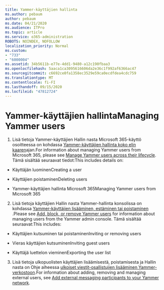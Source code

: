 ```yaml
---
title: Yammer-käyttäjien hallinta
ms.author: pebaum
author: pebaum
ms.date: 04/21/2020
ms.audience: ITPro
ms.topic: article
ms.service: o365-administration
ROBOTS: NOINDEX, NOFOLLOW
localization_priority: Normal
ms.custom:
- "733"
- "6000004"
ms.assetid: 34b5611b-e77e-4dd1-9480-a12c190fbaa3
ms.openlocfilehash: 5aaca1ca3095616606da2e36c1f992af6366ac47
ms.sourcegitcommit: c6692ce0fa1358ec3529e59ca0ecdfdea4cdc759
ms.translationtype: MT
ms.contentlocale: fi-FI
ms.lasthandoff: 09/15/2020
ms.locfileid: "47812724"
---
```

# <a name="managing-yammer-users"></a><span data-ttu-id="85a94-102">Yammer-käyttäjien hallinta</span><span class="sxs-lookup"><span data-stu-id="85a94-102">Managing Yammer users</span></span>

1. <span data-ttu-id="85a94-103">Lisä tietoja Yammer-käyttäjien Hallin nasta Microsoft 365-käyttö osoitteessa on kohdassa [Yammer-käyttäjien hallinta koko elin kaaren](https://docs.microsoft.com/yammer/manage-yammer-users/manage-users-across-their-lifecycle)ajan.</span><span class="sxs-lookup"><span data-stu-id="85a94-103">For information about managing Yammer users from Microsoft 365, please see [Manage Yammer users across their lifecycle](https://docs.microsoft.com/yammer/manage-yammer-users/manage-users-across-their-lifecycle).</span></span> <span data-ttu-id="85a94-104">Tämä sisältää seuraavat tiedot:</span><span class="sxs-lookup"><span data-stu-id="85a94-104">This includes details on:</span></span>

  - <span data-ttu-id="85a94-105">Käyttäjän luominen</span><span class="sxs-lookup"><span data-stu-id="85a94-105">Creating a user</span></span>

  - <span data-ttu-id="85a94-106">Käyttäjien poistaminen</span><span class="sxs-lookup"><span data-stu-id="85a94-106">Deleting users</span></span>

  - <span data-ttu-id="85a94-107">Yammer-käyttäjien hallinta Microsoft 365</span><span class="sxs-lookup"><span data-stu-id="85a94-107">Managing Yammer users from Microsoft 365</span></span>

2. <span data-ttu-id="85a94-108">Lisä tietoja käyttäjien Hallin nasta Yammer-hallinta konsolissa on kohdassa [Yammer-käyttäjien lisääminen, estäminen tai poistaminen](https://alchemyportal.azurewebsites.net/Rule/ManageYammer%20users%20across%20their%20lifecycle%20from%20Office%20365) .</span><span class="sxs-lookup"><span data-stu-id="85a94-108">Please see [Add, block, or remove Yammer users](https://alchemyportal.azurewebsites.net/Rule/ManageYammer%20users%20across%20their%20lifecycle%20from%20Office%20365) for information about managing users from the Yammer admin console.</span></span> <span data-ttu-id="85a94-109">Tämä sisältää seuraavat:</span><span class="sxs-lookup"><span data-stu-id="85a94-109">This includes:</span></span>

  - <span data-ttu-id="85a94-110">Käyttäjien kutsuminen tai poistaminen</span><span class="sxs-lookup"><span data-stu-id="85a94-110">Inviting or removing users</span></span>

  - <span data-ttu-id="85a94-111">Vieras käyttäjien kutsuminen</span><span class="sxs-lookup"><span data-stu-id="85a94-111">Inviting guest users</span></span>

  - <span data-ttu-id="85a94-112">Käyttäjä luettelon vieminen</span><span class="sxs-lookup"><span data-stu-id="85a94-112">Exporting the user list</span></span>

3. <span data-ttu-id="85a94-113">Lisä tietoja ulkopuolisten käyttäjien lisäämisestä, poistamisesta ja Hallin nasta on Ohje aiheessa [ulkoiset viestit-osallistujien lisääminen Yammer-verkostoon](https://docs.microsoft.com/yammer/work-with-external-users/add-external-participants).</span><span class="sxs-lookup"><span data-stu-id="85a94-113">For information about adding, removing and managing external users, see [Add external messaging participants to your Yammer network](https://docs.microsoft.com/yammer/work-with-external-users/add-external-participants).</span></span>
